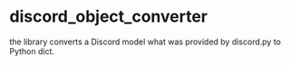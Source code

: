 # discord_object_converter
the library converts a Discord model what was provided by discord.py to Python dict.